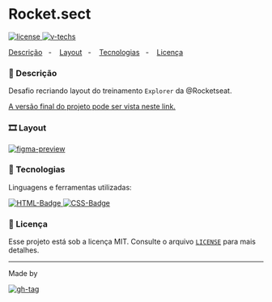 # Rocket.sect
[![license] ![v-techs]](#)

[Descrição](#-descrição)&nbsp;&nbsp;&nbsp;-&nbsp;&nbsp;&nbsp; 
[Layout](#%EF%B8%8F-layout)&nbsp;&nbsp;&nbsp;-&nbsp;&nbsp;&nbsp;
[Tecnologias](#-tecnologias)&nbsp;&nbsp;&nbsp;-&nbsp;&nbsp;&nbsp;
[Licença](#-licença) &nbsp;&nbsp;&nbsp;

### 📌 Descrição

Desafio recriando layout do treinamento `Explorer` da @Rocketseat.

[A versão final do projeto pode ser vista neste link.](https://dam450.github.io/rocket-sect/)

### 🎞️ Layout

[![figma-preview]](https://www.figma.com/file/rAxMgisZANKbMJed7evBfl?embed_host=share&kind=&node-id=0%3A1&viewer=1)


### 🧰 Tecnologias 

Linguagens e ferramentas utilizadas:

[![HTML-Badge][html5] ![CSS-Badge][css3]](#)


### 📄 Licença

Esse projeto está sob a licença MIT. Consulte o arquivo [`LICENSE`](./Licence.md) para mais detalhes.

---
Made by 

[![gh-tag]](https://github.com/dam450/)

<!-- Images -->
[figma-preview]: https://github.com/dam450/rocket-sect/blob/8263e4cf8a28cec9a7d44e2ef556a46b80aced94/.github/20220626-205920-001.jpg "Figma preview"
[langs]: https://img.shields.io/github/languages/count/dam450/space-shooter?style=plastic "Linguagens utilizadas"
[html5]: https://img.shields.io/badge/html5-E34F26?logo=html5&logoColor=fff&style=for-the-badge "HTML5 badge"
[css3]: https://img.shields.io/badge/css3-1572B6?logo=CSS3&logoColor=fff&style=for-the-badge "CSS3 badge"
[js]: https://img.shields.io/badge/JavaScript-F7DF1E?logo=JavaScript&logoColor=000&style=for-the-badge "javascript badge"

[v-techs]: https://img.shields.io/github/languages/count/dam450/rocket-sect?label=techs&logo=GitHub&style=plastic "Tecnologias"
[v-tag]: https://img.shields.io/github/v/tag/dam450/rocket-sect?color=555&label=tag&logo=GitHub&style=plastic "GitHub Tag Version"
[license]: https://img.shields.io/github/license/dam450/rocket-sect?color=blue&label=Licen%C3%A7a&logo=Conventional%20Commits&logoColor=fff&style=plastic "License badge"

[gh-tag]: https://img.shields.io/badge/DAM450-181717?logo=GitHub&logoColor=fff&link=https://github.com/dam450/ "Dam450's GitHub Tag"
